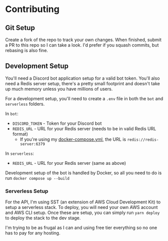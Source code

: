 # Contributing

## Git Setup

Create a fork of the repo to track your own changes. When finished, submit a PR to this repo so I can take a look.
I'd prefer if you squash commits, but rebasing is also fine.

## Development Setup

You'll need a Discord bot application setup for a valid bot token. You'll also need a Redis server setup, there's
a pretty small footprint and doesn't take up much memory unless you have millions of users.

For a development setup, you'll need to create a `.env` file in both the `bot` and `serverless` folders.

In `bot`:

 - `DISCORD_TOKEN` - Token for your Discord bot
 - `REDIS_URL` - URL for your Redis server (needs to be in valid Redis URL format)
   - If you're using my [docker-compose.yml](https://github.com/apwadkar/ex0bot/blob/master/docker-compose.yml), the URL is `redis://redis-server:6379`

In `serverless`:

 - `REDIS_URL` - URL for your Redis server (same as above)

Development setup of the bot is handled by Docker, so all you need to do is run `docker compose up --build`

### Serverless Setup

For the API, I'm using SST (an extension of AWS Cloud Development Kit) to setup a serverless stack. To deploy,
you will need your own AWS account and AWS CLI setup. Once these are setup, you can simply run `yarn deploy` to
deploy the stack to the dev stage.

I'm trying to be as frugal as I can and using free tier everything so no one has to pay for any hosting.
